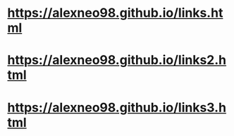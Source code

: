 # https://alexneo98.github.io/links.html
# https://alexneo98.github.io/links2.html
# https://alexneo98.github.io/links3.html

